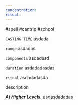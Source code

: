 ```yaml
---
concentration: 
ritual:
---
```

#spell #cantrip #school

`CASTING TIME`
asdada

`range`
asdadas

`components`
asdadasd

`duration`
asdadadasdas

`ritual`
asdadadasda

description

***At Higher Levels.*** asdasdadadas